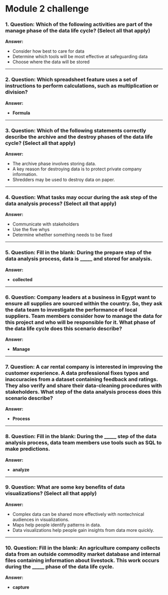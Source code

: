 # Module 2 challenge


### 1. Question: Which of the following activities are part of the manage phase of the data life cycle? (Select all that apply)
**Answer:**
- Consider how best to care for data
- Determine which tools will be most effective at safeguarding data
- Choose where the data will be stored

---

### 2. Question: Which spreadsheet feature uses a set of instructions to perform calculations, such as multiplication or division?
**Answer:**
- **Formula**

---

### 3. Question: Which of the following statements correctly describe the archive and the destroy phases of the data life cycle? (Select all that apply)
**Answer:**
- The archive phase involves storing data.
- A key reason for destroying data is to protect private company information.
- Shredders may be used to destroy data on paper.

---

### 4. Question: What tasks may occur during the ask step of the data analysis process? (Select all that apply)
**Answer:**
- Communicate with stakeholders
- Use the five whys
- Determine whether something needs to be fixed

---

### 5. Question: Fill in the blank: During the prepare step of the data analysis process, data is _____ and stored for analysis.
**Answer:**
- **collected**

---

### 6. Question: Company leaders at a business in Egypt want to ensure all supplies are sourced within the country. So, they ask the data team to investigate the performance of local suppliers. Team members consider how to manage the data for this project and who will be responsible for it. What phase of the data life cycle does this scenario describe?
**Answer:**
- **Manage**

---

### 7. Question: A car rental company is interested in improving the customer experience. A data professional fixes typos and inaccuracies from a dataset containing feedback and ratings. They also verify and share their data-cleaning procedures with stakeholders. What step of the data analysis process does this scenario describe?
**Answer:**
- **Process**

---

### 8. Question: Fill in the blank: During the _____ step of the data analysis process, data team members use tools such as SQL to make predictions.
**Answer:**
- **analyze**

---

### 9. Question: What are some key benefits of data visualizations? (Select all that apply)
**Answer:**
- Complex data can be shared more effectively with nontechnical audiences in visualizations.
- Maps help people identify patterns in data.
- Data visualizations help people gain insights from data more quickly.

---

### 10. Question: Fill in the blank: An agriculture company collects data from an outside commodity market database and internal files containing information about livestock. This work occurs during the _____ phase of the data life cycle.
**Answer:**
- **capture**
